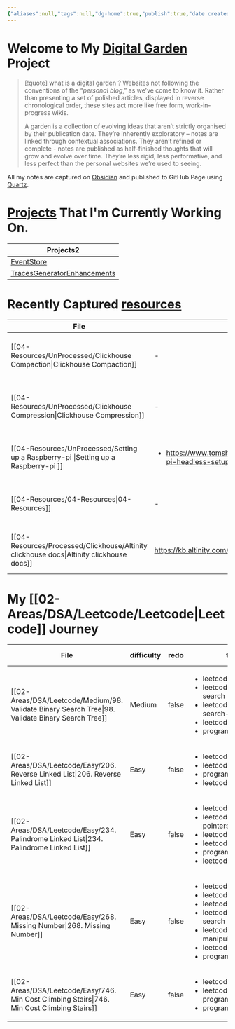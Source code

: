 ```yaml
---
{"aliases":null,"tags":null,"dg-home":true,"publish":true,"date created":"2025-01-14T15:25","date modified":"2025-01-14T17:32","PassFrontmatter":true,"created":"2025-01-14T17:32:45.570+05:30","updated":"2025-01-14T17:32:45.570+05:30"}
---
```



# Welcome to My [Digital Garden](https://maggieappleton.com/garden-history/) Project

> [!quote] what is a digital garden ?
> Websites not following the conventions of the “_personal blog_,” as we’ve come to know it. Rather than presenting a set of polished articles, displayed in reverse chronological order, these sites act more like free form, work-in-progress wikis.
>
> A garden is a collection of evolving ideas that aren’t strictly organised by their publication date. They’re inherently exploratory – notes are linked through contextual associations. They aren’t refined or complete - notes are published as half-finished thoughts that will grow and evolve over time. They’re less rigid, less performative, and less perfect than the personal websites we’re used to seeing.

All my notes are captured on [Obsidian](https://obsidian.md/) and published to GitHub Page using [Quartz](https://quartz.jzhao.xyz/).

# [Projects](03-Projects) That I'm Currently Working On.

<div><table class="dataview table-view-table"><thead class="table-view-thead"><tr class="table-view-tr-header"><th class="table-view-th"><span>Projects</span><span class="dataview small-text">2</span></th></tr></thead><tbody class="table-view-tbody"><tr><td><span><a data-tooltip-position="top" aria-label="EventStore" data-href="EventStore" href="EventStore" class="internal-link" target="_blank" rel="noopener nofollow">EventStore</a></span></td></tr><tr><td><span><a data-tooltip-position="top" aria-label="TracesGeneratorEnhancements" data-href="TracesGeneratorEnhancements" href="TracesGeneratorEnhancements" class="internal-link" target="_blank" rel="noopener nofollow">TracesGeneratorEnhancements</a></span></td></tr></tbody></table></div>

# Recently Captured [resources](04-Resources)
| File                                                                                        | url                                                                                                 | Description                                                | type    | tags                                                                          | Date                       |
| ------------------------------------------------------------------------------------------- | --------------------------------------------------------------------------------------------------- | ---------------------------------------------------------- | ------- | ----------------------------------------------------------------------------- | -------------------------- |
| [[04-Resources/UnProcessed/Clickhouse Compaction\|Clickhouse Compaction]]                | \-                                                                                                  | Everything related to Clickhouse Compaction                | Note    | <ul><li>Database/Clickhouse</li><li>Database/Clickhouse/Compaction</li></ul>  | 6:38 PM - January 15, 2025 |
| [[04-Resources/UnProcessed/Clickhouse Compression\|Clickhouse Compression]]              | \-                                                                                                  | References and observed compression ratios for otel schema | Note    | <ul><li>Database/Clickhouse</li><li>Database/Clickhouse/Compression</li></ul> | 1:45 PM - January 15, 2025 |
| [[04-Resources/UnProcessed/Setting up a Raspberry-pi \|Setting up a Raspberry-pi ]]      | <ul><li>https://www.tomshardware.com/reviews/raspberry-pi-headless-setup-how-to,6028.html</li></ul> | \-                                                         | Guide   | <ul><li>docker</li><li>raspberrypi</li><li>syncthing</li></ul>                | 5:33 PM - January 14, 2025 |
| [[04-Resources/04-Resources\|04-Resources]]                                              | \-                                                                                                  | \-                                                         | \-      | \-                                                                            | 5:26 PM - January 14, 2025 |
| [[04-Resources/Processed/Clickhouse/Altinity clickhouse docs\|Altinity clickhouse docs]] | https://kb.altinity.com/altinity-kb-schema-design/                                                  | Master doc for how to run clickhouse at scale              | Article | \-                                                                            | 5:25 PM - January 14, 2025 |


# My [[02-Areas/DSA/Leetcode/Leetcode\|Leetcode]] Journey
| File                                                                                                 | difficulty | redo  | tags                                                                                                                                                                                                      | modifed date                |
| ---------------------------------------------------------------------------------------------------- | ---------- | ----- | --------------------------------------------------------------------------------------------------------------------------------------------------------------------------------------------------------- | --------------------------- |
| [[02-Areas/DSA/Leetcode/Medium/98. Validate Binary Search Tree\|98. Validate Binary Search Tree]] | Medium     | false | <ul><li>leetcode/tree</li><li>leetcode/depth-first-search</li><li>leetcode/binary-search-tree</li><li>leetcode/binary-tree</li><li>programming/practice</li></ul>                                         | 12:44 PM - January 15, 2025 |
| [[02-Areas/DSA/Leetcode/Easy/206. Reverse Linked List\|206. Reverse Linked List]]                 | Easy       | false | <ul><li>leetcode/linked-list</li><li>leetcode/recursion</li><li>programming/practice</li><li>leetcode/problem</li></ul>                                                                                   | 5:30 PM - January 14, 2025  |
| [[02-Areas/DSA/Leetcode/Easy/234. Palindrome Linked List\|234. Palindrome Linked List]]           | Easy       | false | <ul><li>leetcode/linked-list</li><li>leetcode/two-pointers</li><li>leetcode/stack</li><li>leetcode/recursion</li><li>programming/practice</li><li>leetcode/problem</li></ul>                              | 5:30 PM - January 14, 2025  |
| [[02-Areas/DSA/Leetcode/Easy/268. Missing Number\|268. Missing Number]]                           | Easy       | false | <ul><li>leetcode/array</li><li>leetcode/hash-table</li><li>leetcode/math</li><li>leetcode/binary-search</li><li>leetcode/bit-manipulation</li><li>leetcode/sorting</li><li>programming/practice</li></ul> | 5:30 PM - January 14, 2025  |
| [[02-Areas/DSA/Leetcode/Easy/746. Min Cost Climbing Stairs\|746. Min Cost Climbing Stairs]]       | Easy       | false | <ul><li>leetcode/array</li><li>leetcode/dynamic-programming</li><li>programming/practice</li></ul>                                                                                                        | 5:30 PM - January 14, 2025  |

